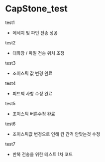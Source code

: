# CapStone_test

test1
- 메세지 및 파인 전송 성공

test2
- 대화창 / 파일 전송 위치 조정

test3
- 조이스틱 값 변경 완료

test4
- 피드백 사항 수정 완료

test5
- 조이스틱 버튼수정 완료

test6
- 조이스틱값 변경으로 인해 칸 간격 안맞는것 수정

test7
- 반복 전송을 위한 테스트 1차 코드